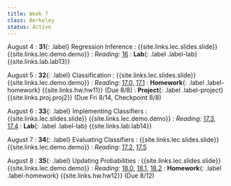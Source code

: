 ```yaml
---
title: Week 7
class: Berkeley
status: Active
---
```


August 4
: **31**{: .label} Regression Inference
    : {{site.links.lec.slides.slide}} {{site.links.lec.demo.demo}}
: _Reading:_ [16](https://inferentialthinking.com/chapters/16/Inference_for_Regression.html)
: **Lab**{: .label .label-lab} {{site.links.lab.lab13}} 


August 5
: **32**{: .label} Classification
    : {{site.links.lec.slides.slide}} {{site.links.lec.demo.demo}}
: _Reading:_ [17.0](https://inferentialthinking.com/chapters/17/Classification.html), [17.1](https://inferentialthinking.com/chapters/17/1/Nearest_Neighbors.html)
: **Homework**{: .label .label-homework} 
    {{site.links.hw.hw11}} (Due 8/8)
: **Project**{: .label .label-project} {{site.links.proj.proj2}} (Due Fri 8/14, Checkpoint 8/8)


August 6
: **33**{: .label} Implementing Classifiers
    : {{site.links.lec.slides.slide}} {{site.links.lec.demo.demo}}
: _Reading:_ [17.3](https://inferentialthinking.com/chapters/17/3/Rows_of_Tables.html), [17.4](https://inferentialthinking.com/chapters/17/4/Implementing_the_Classifier.html)
: **Lab**{: .label .label-lab} {{site.links.lab.lab14}} 



August 7
: **34**{: .label} Evaluating Classifiers
    : {{site.links.lec.slides.slide}} {{site.links.lec.demo.demo}}
: _Reading:_ [17.2](https://inferentialthinking.com/chapters/17/2/Training_and_Testing.html), [17.5](https://inferentialthinking.com/chapters/17/5/Accuracy_of_the_Classifier.html)


August 8
: **35**{: .label} Updating Probabilities
    : {{site.links.lec.slides.slide}} {{site.links.lec.demo.demo}}
: _Reading:_ [18.0](https://inferentialthinking.com/chapters/18/Updating_Predictions.html), [18.1](https://inferentialthinking.com/chapters/18/1/More_Likely_than_Not_Binary_Classifier.html), [18.2](https://inferentialthinking.com/chapters/18/2/Making_Decisions.html)
: **Homework**{: .label .label-homework} 
    {{site.links.hw.hw12}} (Due 8/12)
